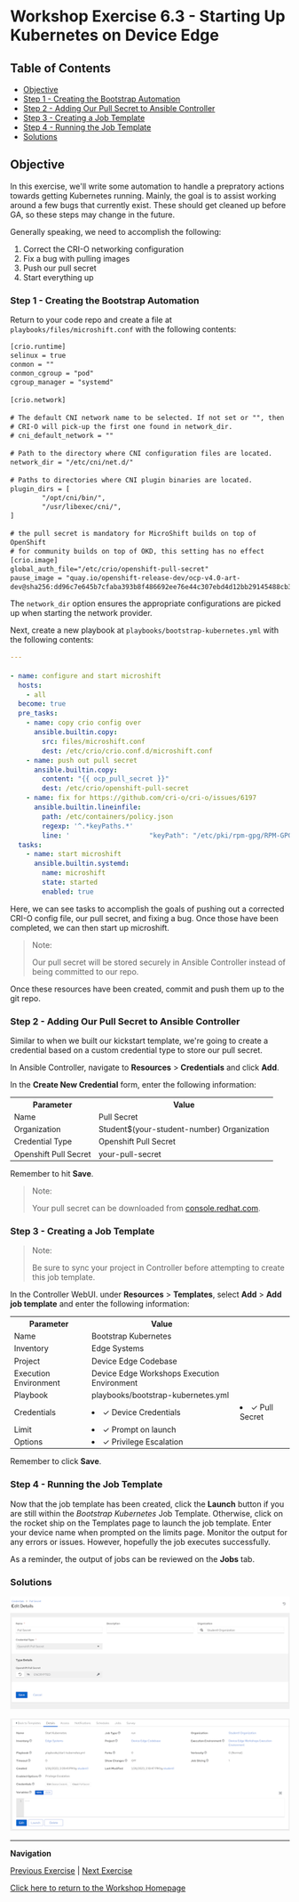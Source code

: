# Workshop Exercise 6.3 - Starting Up Kubernetes on Device Edge

## Table of Contents

* [Objective](#objective)
* [Step 1 - Creating the Bootstrap Automation](#step-1---creating-the-bootstrap-automation)
* [Step 2 - Adding Our Pull Secret to Ansible Controller](#step-2---adding-our-pull-secret-to-ansible-controller)
* [Step 3 - Creating a Job Template](#step-3---creating-a-job-template)
* [Step 4 - Running the Job Template](#step-4---running-the-job-template)
* [Solutions](#solutions)

## Objective

In this exercise, we'll write some automation to handle a prepratory actions towards getting Kubernetes running. Mainly, the goal is to assist working around a few bugs that currently exist. These should get cleaned up before GA, so these steps may change in the future.

Generally speaking, we need to accomplish the following:
1. Correct the CRI-O networking configuration
2. Fix a bug with pulling images
3. Push our pull secret
4. Start everything up

### Step 1 - Creating the Bootstrap Automation

Return to your code repo and create a file at `playbooks/files/microshift.conf` with the following contents:
```
[crio.runtime]
selinux = true
conmon = ""
conmon_cgroup = "pod"
cgroup_manager = "systemd"

[crio.network]

# The default CNI network name to be selected. If not set or "", then
# CRI-O will pick-up the first one found in network_dir.
# cni_default_network = ""

# Path to the directory where CNI configuration files are located.
network_dir = "/etc/cni/net.d/"

# Paths to directories where CNI plugin binaries are located.
plugin_dirs = [
        "/opt/cni/bin/",
        "/usr/libexec/cni/",
]

# the pull secret is mandatory for MicroShift builds on top of OpenShift
# for community builds on top of OKD, this setting has no effect
[crio.image]
global_auth_file="/etc/crio/openshift-pull-secret"
pause_image = "quay.io/openshift-release-dev/ocp-v4.0-art-dev@sha256:dd96c7e645b7cfaba393b8f486692ee76e44c307ebd4d12bb29145488cb31448"
```

The `network_dir` option ensures the appropriate configurations are picked up when starting the network provider.

Next, create a new playbook at `playbooks/bootstrap-kubernetes.yml` with the following contents:

```yaml
---

- name: configure and start microshift
  hosts:
    - all
  become: true
  pre_tasks:
    - name: copy crio config over
      ansible.builtin.copy:
        src: files/microshift.conf
        dest: /etc/crio/crio.conf.d/microshift.conf
    - name: push out pull secret
      ansible.builtin.copy:
        content: "{{ ocp_pull_secret }}"
        dest: /etc/crio/openshift-pull-secret
    - name: fix for https://github.com/cri-o/cri-o/issues/6197
      ansible.builtin.lineinfile:
        path: /etc/containers/policy.json
        regexp: '^.*keyPaths.*'
        line: '                    "keyPath": "/etc/pki/rpm-gpg/RPM-GPG-KEY-redhat-release"'
  tasks:
    - name: start microshift
      ansible.builtin.systemd:
        name: microshift
        state: started
        enabled: true
```
 

Here, we can see tasks to accomplish the goals of pushing out a corrected CRI-O config file, our pull secret, and fixing a bug. Once those have been completed, we can then start up microshift.

> Note:
>
> Our pull secret will be stored securely in Ansible Controller instead of being committed to our repo.

Once these resources have been created, commit and push them up to the git repo.

### Step 2 - Adding Our Pull Secret to Ansible Controller

Similar to when we built our kickstart template, we're going to create a credential based on a custom credential type to store our pull secret.

In Ansible Controller, navigate to **Resources** > **Credentials** and click **Add**.

In the **Create New Credential** form, enter the following information:
<table>
  <tr>
    <th>Parameter</th>
    <th>Value</th>
  </tr>
  <tr>
    <td>Name</td>
    <td>Pull Secret</td>
  </tr>
  <tr>
    <td>Organization</td>
    <td>Student$(your-student-number) Organization</td>
  </tr>
  <tr>
    <td>Credential Type</td>
    <td>Openshift Pull Secret</td>
  </tr>
  <tr>
    <td>Openshift Pull Secret</td>
    <td>your-pull-secret</td>
  </tr>
</table>

Remember to hit **Save**.

> Note:
>
> Your pull secret can be downloaded from [console.redhat.com](https://console.redhat.com/openshift/downloads).

### Step 3 - Creating a Job Template

> Note:
>
> Be sure to sync your project in Controller before attempting to create this job template.

In the Controller WebUI. under **Resources** > **Templates**, select **Add** > **Add job template** and enter the following information:

<table>
  <tr>
    <th>Parameter</th>
    <th>Value</th>
  </tr>
  <tr>
    <td>Name</td>
    <td>Bootstrap Kubernetes</td>
  </tr>
  <tr>
    <td>Inventory</td>
    <td>Edge Systems</td>
  </tr>
  <tr>
    <td>Project</td>
    <td>Device Edge Codebase</td>
  </tr>
  <tr>
    <td>Execution Environment</td>
    <td>Device Edge Workshops Execution Environment</td>
  </tr>
  <tr>
    <td>Playbook</td>
    <td>playbooks/bootstrap-kubernetes.yml</td>
  </tr>
  <tr>
    <td>Credentials</td>
    <td><li>✓ Device Credentials</li></td>
    <td><li>✓ Pull Secret</li></td>
  </tr>
  <tr>
    <td>Limit</td>
    <td><li>✓ Prompt on launch</li></td>
  </tr>
   <tr>
    <td>Options</td>
    <td><li>✓ Privilege Escalation</li></td>
  </tr> 
</table>

Remember to click **Save**.

### Step 4 - Running the Job Template

Now that the job template has been created, click the **Launch** button if you are still within the _Bootstrap Kubernetes_ Job Template. Otherwise, click on the rocket ship on the Templates page to launch the job template. Enter your device name when prompted on the limits page. Monitor the output for any errors or issues. However, hopefully the job executes successfully.

As a reminder, the output of jobs can be reviewed on the **Jobs** tab.

### Solutions

![Pull Secret Credential](../images/pull-secret-credential.png)

![Start Kubernetes Job Template](../images/start-kubernetes-job-template.png)

---
**Navigation**

[Previous Exercise](../0.1-upgrade-rhde) | [Next Exercise](../6.4-app-definitions)

[Click here to return to the Workshop Homepage](../README.md)
